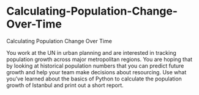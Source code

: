 # Calculating-Population-Change-Over-Time

Calculating Population Change Over Time

You work at the UN in urban planning and are interested in tracking population growth across major metropolitan regions. 
You are hoping that by looking at historical population numbers that you can predict future growth and help your team make decisions about resourcing.
Use what you’ve learned about the basics of Python to calculate the population growth of Istanbul and print out a short report.
